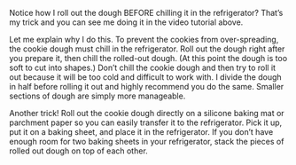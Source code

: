 Notice how I roll out the dough BEFORE chilling it in the refrigerator? That’s my trick and you can see me doing it in the video tutorial above.

Let me explain why I do this. To prevent the cookies from over-spreading, the cookie dough must chill in the refrigerator. Roll out the dough right after you prepare it, then chill the rolled-out dough. (At this point the dough is too soft to cut into shapes.) Don’t chill the cookie dough and then try to roll it out because it will be too cold and difficult to work with. I divide the dough in half before rolling it out and highly recommend you do the same. Smaller sections of dough are simply more manageable.

Another trick! Roll out the cookie dough directly on a silicone baking mat or parchment paper so you can easily transfer it to the refrigerator. Pick it up, put it on a baking sheet, and place it in the refrigerator. If you don’t have enough room for two baking sheets in your refrigerator, stack the pieces of rolled out dough on top of each other.
